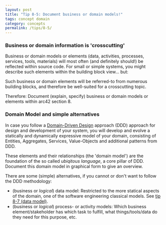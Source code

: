 ```yaml
---
layout: post
title: "Tip 8-5: Document business or domain models!"
tags: concept domain
category: concepts
permalink: /tips/8-5/
---
```


### Business or domain information is 'crosscutting'
Business or domain models or elements (data, activities, processes, services, tools, materials)
  will most often (and definitely should!) be reflected
within source code. For small or simple systems,
you might describe such elements within the building
block view... but:

Such business or domain elements will be referred-to from numerous building blocks,
and therefore be well-suited for a crosscutting topic.

Therefore: Document (explain, specify) business or domain models or elements within arc42 section 8.

### Domain Model and simple alternatives

In case you follow a <a target="_blank" rel="noopener noreferrer nofollow" href="https://en.wikipedia.org/wiki/Domain-driven_design">Domain-Driven Design</a> approach (DDD)
approach for design and development of your system, you will develop and evolve a statically and dynamically
expressive model of your domain, consisting of Entities, Aggregates, Services, Value-Objects and additional
patterns from DDD.

These elements and their relationships (the 'domain model') are the foundation of the so
called _ubiqitous language_, a core pillar of DDD.
Document this domain model in graphical form to give an overview.

There are some (simple) alternatives, if you cannot or don't want to follow the DDD methodology:

* (business or _logical_) data model: Restricted to the more statical aspects of the domain, one
of the software engineering classical models. See [tip 8-7 (data model)](/tips/8-7).
* (business or _logical_) process- or activity models: Which business element/stakeholder has which task to fulfill,
what things/tools/data do they need for this purpose, etc.
